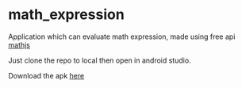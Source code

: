 # math_expression
Application which can evaluate math expression, made using free api  <a href="https://api.mathjs.org/#post"> mathjs</a>





Just clone the repo to local then open in android studio.


Download the apk <a href="https://github.com/yeshuwahane/math_expression/releases/tag/apk"> here</a>
